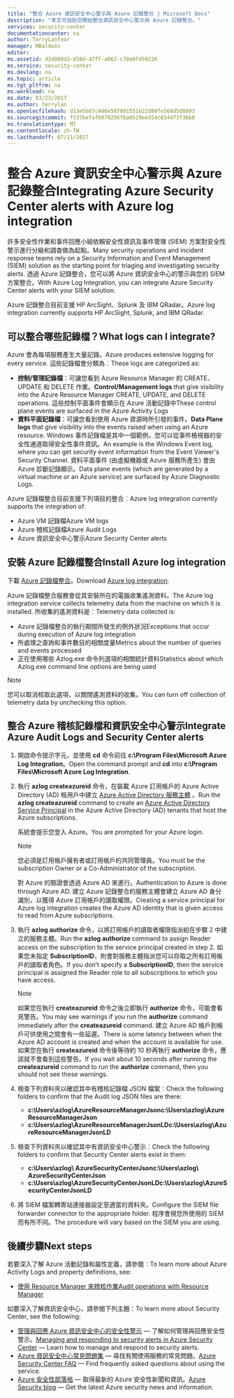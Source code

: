 ```yaml
---
title: "整合 Azure 資訊安全中心警示與 Azure 記錄整合 | Microsoft Docs"
description: "本文可協助您開始整合資訊安全中心警示與 Azure 記錄整合。"
services: security-center
documentationcenter: na
author: TerryLanfear
manager: MBaldwin
editor: 
ms.assetid: d2d088d3-d38d-47ff-a062-c78e0fd59226
ms.service: security-center
ms.devlang: na
ms.topic: article
ms.tgt_pltfrm: na
ms.workload: na
ms.date: 03/23/2017
ms.author: terrylan
ms.openlocfilehash: d13e5b87c446e587091551b22d80fe568d5d8093
ms.sourcegitcommit: f537befafb079256fba0529ee554c034d73f36b0
ms.translationtype: MT
ms.contentlocale: zh-TW
ms.lasthandoff: 07/11/2017
---
```

# <a name="integrating-azure-security-center-alerts-with-azure-log-integration"></a><span data-ttu-id="a52e0-103">整合 Azure 資訊安全中心警示與 Azure 記錄整合</span><span class="sxs-lookup"><span data-stu-id="a52e0-103">Integrating Azure Security Center alerts with Azure log integration</span></span>
<span data-ttu-id="a52e0-104">許多安全性作業和事件回應小組依賴安全性資訊及事件管理 (SIEM) 方案對安全性警示進行分級和調查做為起點。</span><span class="sxs-lookup"><span data-stu-id="a52e0-104">Many security operations and incident response teams rely on a Security Information and Event Management (SIEM) solution as the starting point for triaging and investigating security alerts.</span></span> <span data-ttu-id="a52e0-105">透過 Azure 記錄整合，您可以將 Azure 資訊安全中心的警示與您的 SIEM 方案整合。</span><span class="sxs-lookup"><span data-stu-id="a52e0-105">With Azure Log Integration, you can integrate Azure Security Center alerts with your SIEM solution.</span></span>

<span data-ttu-id="a52e0-106">Azure 記錄整合目前支援 HP ArcSight、Splunk 及 IBM QRadar。</span><span class="sxs-lookup"><span data-stu-id="a52e0-106">Azure log integration currently supports HP ArcSight, Splunk, and IBM QRadar.</span></span>

## <a name="what-logs-can-i-integrate"></a><span data-ttu-id="a52e0-107">可以整合哪些記錄檔？</span><span class="sxs-lookup"><span data-stu-id="a52e0-107">What logs can I integrate?</span></span>
<span data-ttu-id="a52e0-108">Azure 會為每項服務產生大量記錄。</span><span class="sxs-lookup"><span data-stu-id="a52e0-108">Azure produces extensive logging for every service.</span></span> <span data-ttu-id="a52e0-109">這些記錄檔會分類為︰</span><span class="sxs-lookup"><span data-stu-id="a52e0-109">These logs are categorized as:</span></span>

* <span data-ttu-id="a52e0-110">**控制/管理記錄檔**：可讓您看到 Azure Resource Manager 的 CREATE、UPDATE 和 DELETE 作業。</span><span class="sxs-lookup"><span data-stu-id="a52e0-110">**Control/Management logs** that give visibility into the Azure Resource Manager CREATE, UPDATE, and DELETE operations.</span></span> <span data-ttu-id="a52e0-111">這些控制平面事件會顯示在 Azure 活動記錄中</span><span class="sxs-lookup"><span data-stu-id="a52e0-111">These control plane events are surfaced in the Azure Activity Logs</span></span>
* <span data-ttu-id="a52e0-112">**資料平面記錄檔**：可讓您看到使用 Azure 資源時所引發的事件。</span><span class="sxs-lookup"><span data-stu-id="a52e0-112">**Data Plane logs** that give visibility into the events raised when using an Azure resource.</span></span> <span data-ttu-id="a52e0-113">Windows 事件記錄檔是其中一個範例，您可以從事件檢視器的安全性通道取得安全性事件資訊。</span><span class="sxs-lookup"><span data-stu-id="a52e0-113">An example is the Windows Event log, where you can get security event information from the Event Viewer's Security Channel.</span></span> <span data-ttu-id="a52e0-114">資料平面事件 (由虛擬機器或 Azure 服務所產生) 會由 Azure 診斷記錄顯示。</span><span class="sxs-lookup"><span data-stu-id="a52e0-114">Data plane events (which are generated by a virtual machine or an Azure service) are surfaced by Azure Diagnostic Logs.</span></span>

<span data-ttu-id="a52e0-115">Azure 記錄檔整合目前支援下列項目的整合︰</span><span class="sxs-lookup"><span data-stu-id="a52e0-115">Azure log integration currently supports the integration of:</span></span>

* <span data-ttu-id="a52e0-116">Azure VM 記錄檔</span><span class="sxs-lookup"><span data-stu-id="a52e0-116">Azure VM logs</span></span>
* <span data-ttu-id="a52e0-117">Azure 稽核記錄檔</span><span class="sxs-lookup"><span data-stu-id="a52e0-117">Azure Audit Logs</span></span>
* <span data-ttu-id="a52e0-118">Azure 資訊安全中心警示</span><span class="sxs-lookup"><span data-stu-id="a52e0-118">Azure Security Center alerts</span></span>

## <a name="install-azure-log-integration"></a><span data-ttu-id="a52e0-119">安裝 Azure 記錄檔整合</span><span class="sxs-lookup"><span data-stu-id="a52e0-119">Install Azure log integration</span></span>
<span data-ttu-id="a52e0-120">下載 [Azure 記錄檔整合](https://www.microsoft.com/download/details.aspx?id=53324)。</span><span class="sxs-lookup"><span data-stu-id="a52e0-120">Download [Azure log integration](https://www.microsoft.com/download/details.aspx?id=53324).</span></span>

<span data-ttu-id="a52e0-121">Azure 記錄檔整合服務會從其安裝所在的電腦收集遙測資料。</span><span class="sxs-lookup"><span data-stu-id="a52e0-121">The Azure log integration service collects telemetry data from the machine on which it is installed.</span></span>  <span data-ttu-id="a52e0-122">所收集的遙測資料是︰</span><span class="sxs-lookup"><span data-stu-id="a52e0-122">Telemetry data collected is:</span></span>

* <span data-ttu-id="a52e0-123">Azure 記錄檔整合的執行期間所發生的例外狀況</span><span class="sxs-lookup"><span data-stu-id="a52e0-123">Exceptions that occur during execution of Azure log integration</span></span>
* <span data-ttu-id="a52e0-124">所處理之查詢和事件數目的相關度量</span><span class="sxs-lookup"><span data-stu-id="a52e0-124">Metrics about the number of queries and events processed</span></span>
* <span data-ttu-id="a52e0-125">正在使用哪些 Azlog.exe 命令列選項的相關統計資料</span><span class="sxs-lookup"><span data-stu-id="a52e0-125">Statistics about which Azlog.exe command line options are being used</span></span>

> [!NOTE]
> <span data-ttu-id="a52e0-126">您可以取消核取此選項，以關閉遙測資料的收集。</span><span class="sxs-lookup"><span data-stu-id="a52e0-126">You can turn off collection of telemetry data by unchecking this option.</span></span>
>
>

## <a name="integrate-azure-audit-logs-and-security-center-alerts"></a><span data-ttu-id="a52e0-127">整合 Azure 稽核記錄檔和資訊安全中心警示</span><span class="sxs-lookup"><span data-stu-id="a52e0-127">Integrate Azure Audit Logs and Security Center alerts</span></span>
1. <span data-ttu-id="a52e0-128">開啟命令提示字元，並使用 **cd** 命令前往 **c:\Program Files\Microsoft Azure Log Integration**。</span><span class="sxs-lookup"><span data-stu-id="a52e0-128">Open the command prompt and **cd** into **c:\Program Files\Microsoft Azure Log Integration**.</span></span>
2. <span data-ttu-id="a52e0-129">執行 **azlog createazureid** 命令，在裝載 Azure 訂用帳戶的 Azure Active Directory (AD) 租用戶中建立 [Azure Active Directory 服務主體](../active-directory/active-directory-application-objects.md) 。</span><span class="sxs-lookup"><span data-stu-id="a52e0-129">Run the **azlog createazureid** command to create an [Azure Active Directory Service Principal](../active-directory/active-directory-application-objects.md) in the Azure Active Directory (AD) tenants that host the Azure subscriptions.</span></span>

    <span data-ttu-id="a52e0-130">系統會提示您登入 Azure。</span><span class="sxs-lookup"><span data-stu-id="a52e0-130">You are prompted for your Azure login.</span></span>

   > [!NOTE]
   > <span data-ttu-id="a52e0-131">您必須是訂用帳戶擁有者或訂用帳戶的共同管理員。</span><span class="sxs-lookup"><span data-stu-id="a52e0-131">You must be the subscription Owner or a Co-Administrator of the subscription.</span></span>
   >
   >

    <span data-ttu-id="a52e0-132">對 Azure 的驗證會透過 Azure AD 來進行。</span><span class="sxs-lookup"><span data-stu-id="a52e0-132">Authentication to Azure is done through Azure AD.</span></span>  <span data-ttu-id="a52e0-133">建立 Azure 記錄整合的服務主體會建立 Azure AD 身分識別，以獲得 Azure 訂用帳戶的讀取權限。</span><span class="sxs-lookup"><span data-stu-id="a52e0-133">Creating a service principal for Azure log integration creates the Azure AD identity that is given access to read from Azure subscriptions.</span></span>
3. <span data-ttu-id="a52e0-134">執行 **azlog authorize <SubscriptionID>** 命令，以將訂用帳戶的讀取者權限指派給在步驟 2 中建立的服務主體。</span><span class="sxs-lookup"><span data-stu-id="a52e0-134">Run the **azlog authorize <SubscriptionID>** command to assign Reader access on the subscription to the service principal created in step 2.</span></span> <span data-ttu-id="a52e0-135">如果您未指定 **SubscriptionID**，則會對服務主體指派您可以存取之所有訂用帳戶的讀取者角色。</span><span class="sxs-lookup"><span data-stu-id="a52e0-135">If you don’t specify a **SubscriptionID**, then the service principal is assigned the Reader role to all subscriptions to which you have access.</span></span>

   > [!NOTE]
   > <span data-ttu-id="a52e0-136">如果您在執行 **createazureid** 命令之後立即執行 **authorize** 命令，可能會看見警告。</span><span class="sxs-lookup"><span data-stu-id="a52e0-136">You may see warnings if you run the **authorize** command immediately after the **createazureid** command.</span></span> <span data-ttu-id="a52e0-137">建立 Azure AD 帳戶到帳戶可供使用之間會有一些延遲。</span><span class="sxs-lookup"><span data-stu-id="a52e0-137">There is some latency between when the Azure AD account is created and when the account is available for use.</span></span> <span data-ttu-id="a52e0-138">如果您在執行 **createazureid** 命令後等待約 10 秒再執行 **authorize** 命令，應該就不會看到這些警告。</span><span class="sxs-lookup"><span data-stu-id="a52e0-138">If you wait about 10 seconds after running the **createazureid** command to run the **authorize** command, then you should not see these warnings.</span></span>
   >
   >
4. <span data-ttu-id="a52e0-139">檢查下列資料夾以確認其中有稽核記錄檔 JSON 檔案︰</span><span class="sxs-lookup"><span data-stu-id="a52e0-139">Check the following folders to confirm that the Audit log JSON files are there:</span></span>

   * <span data-ttu-id="a52e0-140">**c:\Users\azlog\AzureResourceManagerJson**</span><span class="sxs-lookup"><span data-stu-id="a52e0-140">**c:\Users\azlog\AzureResourceManagerJson**</span></span>
   * <span data-ttu-id="a52e0-141">**c:\Users\azlog\AzureResourceManagerJsonLD**</span><span class="sxs-lookup"><span data-stu-id="a52e0-141">**c:\Users\azlog\AzureResourceManagerJsonLD**</span></span>
5. <span data-ttu-id="a52e0-142">檢查下列資料夾以確認其中有資訊安全中心警示︰</span><span class="sxs-lookup"><span data-stu-id="a52e0-142">Check the following folders to confirm that Security Center alerts exist in them:</span></span>

   * <span data-ttu-id="a52e0-143">**c:\Users\azlog\ AzureSecurityCenterJson**</span><span class="sxs-lookup"><span data-stu-id="a52e0-143">**c:\Users\azlog\ AzureSecurityCenterJson**</span></span>
   * <span data-ttu-id="a52e0-144">**c:\Users\azlog\AzureSecurityCenterJsonLD**</span><span class="sxs-lookup"><span data-stu-id="a52e0-144">**c:\Users\azlog\AzureSecurityCenterJsonLD**</span></span>
6. <span data-ttu-id="a52e0-145">將 SIEM 檔案轉寄站連接器設定至適當的資料夾。</span><span class="sxs-lookup"><span data-stu-id="a52e0-145">Configure the SIEM file forwarder connector to the appropriate folder.</span></span> <span data-ttu-id="a52e0-146">程序會視您所使用的 SIEM 而有所不同。</span><span class="sxs-lookup"><span data-stu-id="a52e0-146">The procedure will vary based on the SIEM you are using.</span></span>

## <a name="next-steps"></a><span data-ttu-id="a52e0-147">後續步驟</span><span class="sxs-lookup"><span data-stu-id="a52e0-147">Next steps</span></span>
<span data-ttu-id="a52e0-148">若要深入了解 Azure 活動記錄和屬性定義，請參閱︰</span><span class="sxs-lookup"><span data-stu-id="a52e0-148">To learn more about Azure Activity Logs and property definitions, see:</span></span>

* [<span data-ttu-id="a52e0-149">使用 Resource Manager 來稽核作業</span><span class="sxs-lookup"><span data-stu-id="a52e0-149">Audit operations with Resource Manager</span></span>](../azure-resource-manager/resource-group-audit.md)

<span data-ttu-id="a52e0-150">如要深入了解資訊安全中心，請參閱下列主題：</span><span class="sxs-lookup"><span data-stu-id="a52e0-150">To learn more about Security Center, see the following:</span></span>

* <span data-ttu-id="a52e0-151">[管理與回應 Azure 資訊安全中心的安全性警示](security-center-managing-and-responding-alerts.md) — 了解如何管理與回應安全性警示。</span><span class="sxs-lookup"><span data-stu-id="a52e0-151">[Managing and responding to security alerts in Azure Security Center](security-center-managing-and-responding-alerts.md) — Learn how to manage and respond to security alerts.</span></span>
* <span data-ttu-id="a52e0-152">[Azure 資訊安全中心常見問題集](security-center-faq.md) — 尋找有關使用服務的常見問題。</span><span class="sxs-lookup"><span data-stu-id="a52e0-152">[Azure Security Center FAQ](security-center-faq.md) — Find frequently asked questions about using the service.</span></span>
* <span data-ttu-id="a52e0-153">[Azure 安全性部落格](http://blogs.msdn.com/b/azuresecurity/) — 取得最新的 Azure 安全性新聞和資訊。</span><span class="sxs-lookup"><span data-stu-id="a52e0-153">[Azure Security blog](http://blogs.msdn.com/b/azuresecurity/) — Get the latest Azure security news and information.</span></span>
